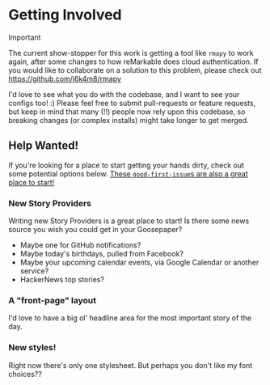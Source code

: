 # Getting Involved

> [!IMPORTANT]
> The current show-stopper for this work is getting a tool like `rmapy` to work again, after some changes to how reMarkable does cloud authentication. If you would like to collaborate on a solution to this problem, please check out https://github.com/j6k4m8/rmapy

I'd love to see what you do with the codebase, and I want to see your configs too! :) Please feel free to submit pull-requests or feature requests, but keep in mind that many (!!) people now rely upon this codebase, so breaking changes (or complex installs) might take longer to get merged.

## Help Wanted!

If you're looking for a place to start getting your hands dirty, check out some potential options below. [These `good-first-issue`s are also a great place to start!](https://github.com/j6k4m8/goosepaper/issues?q=is%3Aissue+is%3Aopen+label%3A%22good+first+issue%22)

### New Story Providers

Writing new Story Providers is a great place to start! Is there some news source you wish you could get in your Goosepaper?

* Maybe one for GitHub notifications? 
* Maybe today's birthdays, pulled from Facebook? 
* Maybe your upcoming calendar events, via Google Calendar or another service?
* HackerNews top stories?

### A "front-page" layout

I'd love to have a big ol' headline area for the most important story of the day.

### New styles!

Right now there's only one stylesheet. But perhaps you don't like my font choices??
